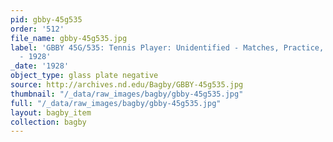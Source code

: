 ```yaml
---
pid: gbby-45g535
order: '512'
file_name: gbby-45g535.jpg
label: 'GBBY 45G/535: Tennis Player: Unidentified - Matches, Practice, and Posed Action
  - 1928'
_date: '1928'
object_type: glass plate negative
source: http://archives.nd.edu/Bagby/GBBY-45g535.jpg
thumbnail: "/_data/raw_images/bagby/gbby-45g535.jpg"
full: "/_data/raw_images/bagby/gbby-45g535.jpg"
layout: bagby_item
collection: bagby
---
```

